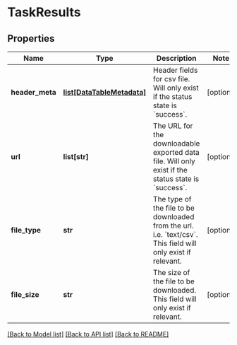 # TaskResults

## Properties
Name | Type | Description | Notes
------------ | ------------- | ------------- | -------------
**header_meta** | [**list[DataTableMetadata]**](DataTableMetadata.md) | Header fields for csv file. Will only exist if the status state is &#x60;success&#x60;. | [optional] 
**url** | **list[str]** | The URL for the downloadable exported data file. Will only exist if the status state is &#x60;success&#x60;. | [optional] 
**file_type** | **str** | The type of the file to be downloaded from the url. i.e. &#x60;text/csv&#x60;. This field will only exist if relevant. | [optional] 
**file_size** | **str** | The size of the file to be downloaded. This field will only exist if relevant. | [optional] 

[[Back to Model list]](../README.md#documentation-for-models) [[Back to API list]](../README.md#documentation-for-api-endpoints) [[Back to README]](../README.md)

